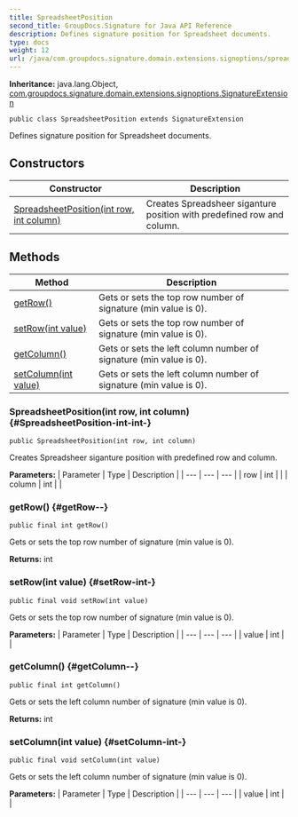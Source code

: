 ```yaml
---
title: SpreadsheetPosition
second_title: GroupDocs.Signature for Java API Reference
description: Defines signature position for Spreadsheet documents.
type: docs
weight: 12
url: /java/com.groupdocs.signature.domain.extensions.signoptions/spreadsheetposition/
---
```

**Inheritance:**
java.lang.Object, [com.groupdocs.signature.domain.extensions.signoptions.SignatureExtension](../../com.groupdocs.signature.domain.extensions.signoptions/signatureextension)
```
public class SpreadsheetPosition extends SignatureExtension
```

Defines signature position for Spreadsheet documents.
## Constructors

| Constructor | Description |
| --- | --- |
| [SpreadsheetPosition(int row, int column)](#SpreadsheetPosition-int-int-) | Creates Spreadsheer siganture position with predefined row and column. |
## Methods

| Method | Description |
| --- | --- |
| [getRow()](#getRow--) | Gets or sets the top row number of signature (min value is 0). |
| [setRow(int value)](#setRow-int-) | Gets or sets the top row number of signature (min value is 0). |
| [getColumn()](#getColumn--) | Gets or sets the left column number of signature (min value is 0). |
| [setColumn(int value)](#setColumn-int-) | Gets or sets the left column number of signature (min value is 0). |
### SpreadsheetPosition(int row, int column) {#SpreadsheetPosition-int-int-}
```
public SpreadsheetPosition(int row, int column)
```


Creates Spreadsheer siganture position with predefined row and column.

**Parameters:**
| Parameter | Type | Description |
| --- | --- | --- |
| row | int |  |
| column | int |  |

### getRow() {#getRow--}
```
public final int getRow()
```


Gets or sets the top row number of signature (min value is 0).

**Returns:**
int
### setRow(int value) {#setRow-int-}
```
public final void setRow(int value)
```


Gets or sets the top row number of signature (min value is 0).

**Parameters:**
| Parameter | Type | Description |
| --- | --- | --- |
| value | int |  |

### getColumn() {#getColumn--}
```
public final int getColumn()
```


Gets or sets the left column number of signature (min value is 0).

**Returns:**
int
### setColumn(int value) {#setColumn-int-}
```
public final void setColumn(int value)
```


Gets or sets the left column number of signature (min value is 0).

**Parameters:**
| Parameter | Type | Description |
| --- | --- | --- |
| value | int |  |

